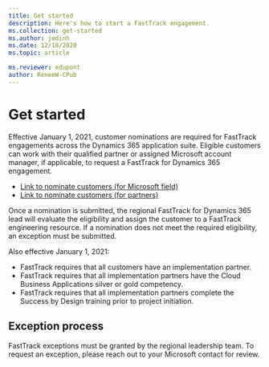 ```yaml
---
title: Get started
description: Here's how to start a FastTrack engagement.
ms.collection: get-started
ms.author: jedinh
ms.date: 12/18/2020
ms.topic: article

ms.reviewer: edupont
author: ReneeW-CPub
---
```


# Get started

Effective January 1, 2021, customer nominations are required for FastTrack engagements across the Dynamics 365 application suite. Eligible customers can work with their qualified partner or assigned Microsoft account manager, if applicable, to request a FastTrack for Dynamics 365 engagement.

-	[Link to nominate customers (for Microsoft field)](https://aka.ms/D365FTNom)
-	[Link to nominate customers (for partners)](https://aka.ms/ftnomportal)

Once a nomination is submitted, the regional FastTrack for Dynamics 365 lead will evaluate the eligibility and assign the customer to a FastTrack engineering resource. If a nomination does not meet the required eligibility, an exception must be submitted.

Also effective January 1, 2021:

- FastTrack requires that all customers have an implementation partner.  
- FastTrack requires that all implementation partners have the Cloud Business Applications silver or gold competency.
- FastTrack requires that all implementation partners complete the Success by Design training prior to project initiation.

## Exception process
FastTrack exceptions must be granted by the regional leadership team. To request an exception, please reach out to your Microsoft contact for review.

